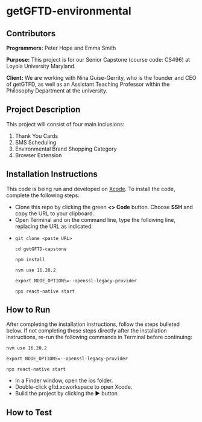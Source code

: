 # getGFTD-environmental

## Contributors
**Programmers:** Peter Hope and Emma Smith

**Purpose:** This project is for our Senior Capstone (course code: CS496) at Loyola University Maryland. 

**Client:** We are working with Nina Guise-Gerrity, who is the founder and CEO of getGTFD, as well as an Assistant Teaching Professor within the Philosophy Department at the university.

## Project Description

This project will consist of four main inclusions:
1. Thank You Cards
2. SMS Scheduling
3. Environmental Brand Shopping Category
4. Browser Extension

## Installation Instructions

This code is being run and developed on [Xcode](https://developer.apple.com/xcode/). To install the code, complete the following steps: 

* Clone this repo by clicking the green **<> Code** button. Choose **SSH** and copy the URL to your clipboard.
* Open Terminal and on the command line, type the following line, replacing the URL as indicated:
* 
   ```
   git clone <paste URL>
   ```
   ```
   cd getGFTD-capstone
   ```
   ```
   npm install
   ```
   ```
   nvm use 16.20.2
   ```
   ```
   export NODE_OPTIONS=--openssl-legacy-provider
   ```
   ```
   npx react-native start
   ```

## How to Run

After completing the installation instructions, follow the steps bulleted below. If not completing these steps directly after the installation instructions, re-run the following commands in Terminal before continuing:

   ```
   nvm use 16.20.2
   ```
   ```
   export NODE_OPTIONS=--openssl-legacy-provider
   ```
   ```
   npx react-native start
   ```

* In a Finder window, open the ios folder.
* Double-click gftd.xcworkspace to open Xcode.
* Build the project by clicking the **▶️** button

## How to Test

